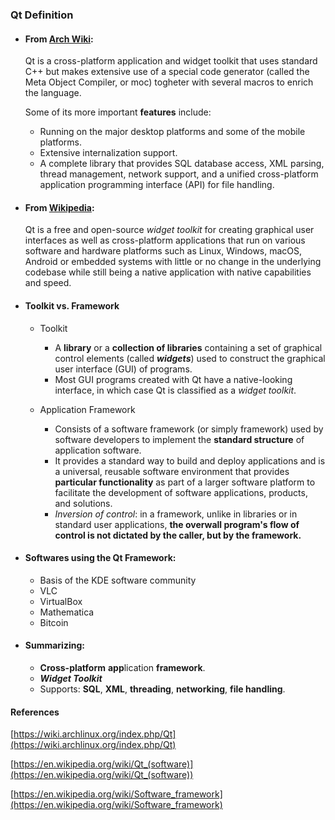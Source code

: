 ### Qt Definition

- #### From [Arch Wiki](https://wiki.archlinux.org/index.php/Qt):

	Qt is a cross-platform application and widget toolkit that uses standard C++ but makes extensive use of a special code generator (called the Meta Object Compiler, or moc) togheter with several macros to enrich the language.

	Some of its more important **features** include:
	- Running on the major desktop platforms and some of the mobile platforms.
	- Extensive internalization support.
	- A complete library that provides SQL database access, XML parsing, thread management, network support, and a unified cross-platform application programming interface (API) for file handling.


- #### From [Wikipedia](https://en.wikipedia.org/wiki/Qt_(software)):

	Qt is a free and open-source *widget toolkit* for creating graphical user interfaces as well as cross-platform applications that run on various software and hardware platforms such as Linux, Windows, macOS, Android or embedded systems with little or no change in the underlying codebase while still being a native application with native capabilities and speed.


- #### **Toolkit vs. Framework**

	- Toolkit
		+ A **library** or a **collection of libraries** containing a set of graphical control elements (called ***widgets***) used to construct the graphical user interface (GUI) of programs.
		+ Most GUI programs created with Qt have a native-looking interface, in which case Qt is classified as a *widget toolkit*.

	- Application Framework
		+ Consists of a software framework (or simply framework) used by software developers to implement the **standard structure** of application software.
		+ It provides a standard way to build and deploy applications and is a universal, reusable software environment that provides **particular functionality** as part of a larger software platform to facilitate the development of software applications, products, and solutions.
		+ *Inversion of control*: in a framework, unlike in libraries or in standard user applications, **the overwall program's flow of control is not dictated by the caller, but by the framework.**


- #### Softwares using the Qt Framework:
	-  Basis of the KDE software community
	-  VLC
	-  VirtualBox
	-  Mathematica
	-  Bitcoin

- #### Summarizing:
	- **Cross-platform** **app**lication **framework**.
	- ***Widget Toolkit***
	- Supports: **SQL**, **XML**, **threading**, **networking**, **file handling**.

#### References

[https://wiki.archlinux.org/index.php/Qt](https://wiki.archlinux.org/index.php/Qt)

[https://en.wikipedia.org/wiki/Qt_(software)](https://en.wikipedia.org/wiki/Qt_(software))

[https://en.wikipedia.org/wiki/Software_framework](https://en.wikipedia.org/wiki/Software_framework)